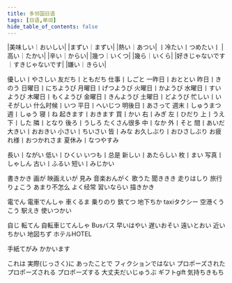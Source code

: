 ```yaml
---
title: 多邻国日语
tags: [日语,单词]
hide_table_of_contents: false
---
```


<!--truncate-->

|美味しい｜おいしい|
|まずい｜まずい|
|熱い｜あつい|
丨冷たい丨つめたい丨
|高い｜たかい|
|辛い｜からい|
|幾つ｜いくつ|
|幾ら｜いくら|
|好きじゃないです｜すきじゃないです|
|嫌い｜きらい|



優しい丨やさしい
友だち丨ともだち
仕事丨しごと
一昨日丨おととい
昨日丨きのう
日曜日丨にちようび
月曜日丨げつようび
火曜日丨かようび
水曜日丨すいようび
木曜日丨もくようび
金曜日丨きんようび
土曜日丨どようび
忙しい丨いそがしい
什么时候丨いつ
平日丨へいじつ
明後日丨あさって
週末丨しゅうまつ
週丨しゅう
寝丨ね
起きます丨おきます
買丨かい
右丨みぎ
左丨ひだり
上丨うえ
下丨した
隣丨となり
後ろ丨うしろ
たくさん很多
中丨なか
外丨そと
間丨あいだ
大きい丨おおきい
小さい丨ちいさい
皆丨みな
お久しぶり丨おひさしぶり
お疲れ様丨おつかれさま
夏休み丨なつやすみ

長い丨ながい
低い丨ひくい
いつも丨总是
新しい丨あたらしい
枚丨まい
写真丨しゃしん
古い丨ふるい
短い丨みじかい

書きかき
画が
映画えいが
見み
音楽おんがく
歌うた
聞ききき
走りはしり
旅行りょこう
あまり不怎么
よく经常
習いならい
描きかき

電でん
電車でんしゃ
車くるま
乗りのり
鉄てつ
地下ちか
taxiタクシー
空港くうこう
駅えき
使いつかい

自じ
転てん
自転車じてんしゃ
Busバス
早いはやい
遅いおそい
遠いとおい
近いちかい
地図ちず
ホテルHOTEL

手紙てがみ
かかいます


これは 実際(じっさく)に あったことで フィクションではない
プロポーズされた
プロポーズされる
プロポーズする
大丈夫だいじゅうぶ
ギフトgift
気持ちきもち

